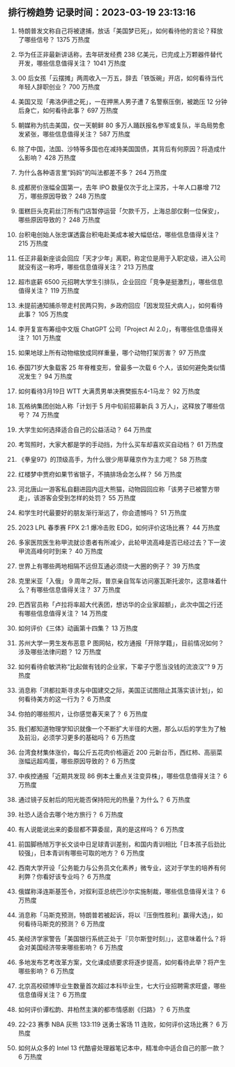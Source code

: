 
## 排行榜趋势 记录时间：2023-03-19 23:13:16
  
  1. 特朗普发文称自己将被逮捕，放话「美国梦已死」，如何看待他的言论？释放了哪些信号？ 1375 万热度
    
  2. 华为任正非最新讲话称，去年研发经费 238 亿美元，已完成上万颗器件替代开发，哪些信息值得关注？ 1041 万热度
    
  3. 00 后女孩「云摆摊」两周收入一万五，辞去「铁饭碗」开店，如何看待当代年轻人辞职创业？ 700 万热度
    
  4. 美国又现「弗洛伊德之死」，一在押黑人男子遭 7 名警察压倒，被跪压 12 分钟后身亡，如何看待此事？ 697 万热度
    
  5. 朝媒称为抗击美国，仅一天朝鲜 80 多万人踊跃报名参军或复队，半岛局势愈发紧张，哪些信息值得关注？ 587 万热度
    
  6. 除了中国，法国、沙特等多国也在减持美国国债，其背后有何原因？将造成什么影响？ 428 万热度
    
  7. 为什么各种语言里“妈妈”的叫法都差不多？ 264 万热度
    
  8. 成都房价涨幅全国第一，去年 IPO 数量仅次于北上深苏，十年人口暴增 712 万，哪些原因导致？ 248 万热度
    
  9. 蛋糕巨头克莉丝汀所有门店暂停运营「欠款千万，上海总部仅剩一位保安」，哪些原因导致的？ 248 万热度
    
  10. 台积电创始人张忠谋透露台积电赴美成本被大幅低估，哪些信息值得关注？ 215 万热度
    
  11. 任正非最新座谈会回应「天才少年」离职，称定位是用于入职定级，进入公司就没有这一称呼，哪些信息值得关注？ 213 万热度
    
  12. 超市底薪 6500 元招聘大学生引排队，企业回应「竞争是挺激烈」，哪些信息值得关注？ 119 万热度
    
  13. 未提前通知捕杀带走村民两只狗，乡政府回应「因发现狂犬病人」，如何看待此事？ 105 万热度
    
  14. 李开复宣布筹组中文版 ChatGPT 公司「Project Al 2.0」，有哪些信息值得关注？ 101 万热度
    
  15. 如果地球上所有动物缩放成同样重量，哪个动物打架厉害？ 97 万热度
    
  16. 泰国71岁大象载客 25 年脊椎变形，曾最多一次载 6 个人，该如何避免类似情况发生？ 94 万热度
    
  17. 如何看待3月19日 WTT 大满贯男单决赛樊振东4-1马龙？ 92 万热度
    
  18. 瓦格纳集团创始人称「计划于 5 月中旬前招募新兵 3 万人」，这释放了哪些信号？ 74 万热度
    
  19. 大学生如何选择适合自己的公益活动？ 64 万热度
    
  20. 考驾照时，大家大都是学的手动挡，为什么买车却喜欢买自动档？ 61 万热度
    
  21. 《拳皇97》的顶级高手，为什么很少用草薙京作为主力呢？ 58 万热度
    
  22. 红楼梦中贾府如果节省银子，不搞排场会怎么样？ 56 万热度
    
  23. 河北唐山一游客私自翻进园内逗大熊猫，动物园回应称「该男子已被警方带走」，该游客会受到怎样的处罚？ 55 万热度
    
  24. 和学生时代最要好的朋友渐行渐远了，你会遗憾吗？ 51 万热度
    
  25. 2023 LPL 春季赛 FPX 2:1 爆冷击败 EDG，如何评价这场比赛？ 44 万热度
    
  26. 多家医院医生称甲流就诊患者有所减少，此轮甲流高峰是否已经过去？下一波甲流高峰何时到来？ 40 万热度
    
  27. 世界上有哪些两地相隔不远但互通必须绕一大圈的例子？ 39 万热度
    
  28. 克里米亚「入俄」 9 周年之际，普京亲自驾车访问塞瓦斯托波尔，这意味着什么？有哪些信息值得关注？ 37 万热度
    
  29. 巴西官员称「卢拉将率超大代表团，想访华的企业家超额」，此次中国之行还有哪些信息值得关注？ 14 万热度
    
  30. 如何评价《三体》动画第十四集？ 13 万热度
    
  31. 苏州大学一男生发布恶意 P 图网帖，校方通报「开除学籍」，目前情况如何？涉及哪些法律问题？ 12 万热度
    
  32. 如何看待俞敏洪称“比起做有钱的企业家，下辈子宁愿当没钱的流浪汉”? 9 万热度
    
  33. 消息称「洪都拉斯寻求与中国建交之际，美国正试图阻止其落实该计划」，如何看待美方的这一行为？ 6 万热度
    
  34. 你拍的哪些照片，让你感觉春天来了？ 6 万热度
    
  35. 我们都知道物理学知识就像一个不断扩大半径的大圈，那么以后的学生为了触及前沿，必须学习更多的基础吗？ 6 万热度
    
  36. 台湾食材集体涨价，每公斤五花肉价格逼近 200 元新台币，西红柿、高丽菜涨幅远超鸡蛋，哪些原因导致的？ 6 万热度
    
  37. 中疾控通报「近期共发现 86 例本土重点关注变异株」，哪些信息值得关注？ 6 万热度
    
  38. 通过镜子反射后的阳光能否保持阳光的热量？为什么？ 6 万热度
    
  39. 社恐人适合去哪个地方旅行？ 6 万热度
    
  40. 有人说能说出来的委屈都不算委屈，真的是这样吗？ 6 万热度
    
  41. 前国脚杨旭万字长文谈中日足球青训差别，和国内青训相比「日本孩子后劲比较强」，日本青训有哪些可取的地方？ 6 万热度
    
  42. 西南大学开设「公务能力与公务员文化素养」微专业，这对于学生的培养有何利弊？你看好该专业吗？ 6 万热度
    
  43. 俄媒称泽连斯基签令，对叙利亚总统巴沙尔实施制裁，哪些信息值得关注？ 6 万热度
    
  44. 消息称「马斯克预测，特朗普若被起诉，将以『压倒性胜利』赢得大选」，如何看待马斯克的预测？ 6 万热度
    
  45. 美经济学家警告「美国银行系统正处于『贝尔斯登时刻』」，这意味着什么？将会对美国经济带来哪些影响？ 6 万热度
    
  46. 多地发布艺考改革方案，文化课成绩要求将逐步提高，如何看待此举？将产生哪些影响？ 6 万热度
    
  47. 北京高校硕博毕业生数量首次超过本科毕业生，七大行业招聘需求旺盛，哪些信息值得关注？ 6 万热度
    
  48. 如何评价谭松韵、井柏然主演的都市情感剧《归路》？ 6 万热度
    
  49. 22-23 赛季 NBA 灰熊 133:119 送勇士客场 11 连败，如何评价这场比赛？ 6 万热度
    
  50. 如何从众多的 Intel 13 代酷睿处理器笔记本中，精准命中适合自己的那一款？ 6 万热度
    